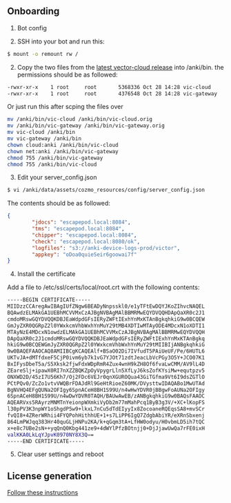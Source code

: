 ## Onboarding
1.  Bot config

1.  SSH into your bot and run this:

```sh
$ mount -o remount rw /
```

2.  Copy the two files from the [latest vector-cloud release](https://github.com/DDLbots/vector-cloud/releases/) into /anki/bin.  the permissions should be as followed:

```sh
-rwxr-xr-x    1 root     root       5368336 Oct 28 14:28 vic-cloud
-rwxr-xr-x    1 root     root       4376548 Oct 28 14:28 vic-gateway
```

Or just run this after scping the files over

```sh
mv /anki/bin/vic-cloud /anki/bin/vic-cloud.orig
mv /anki/bin/vic-gateway /anki/bin/vic-gateway.orig
mv vic-cloud /anki/bin
mv vic-gateway /anki/bin
chown cloud:anki /anki/bin/vic-cloud
chown net:anki /anki/bin/vic-gateway
chmod 755 /anki/bin/vic-gateway
chmod 755 /anki/bin/vic-cloud
```

3.  Edit your server_config.json

```sh
$ vi /anki/data/assets/cozmo_resources/config/server_config.json
```

The contents should be as followed:

```json
{
        "jdocs": "escapepod.local:8084",
        "tms": "escapepod.local:8084",
        "chipper": "escapepod.local:8084",
        "check": "escapepod.local:8080/ok",
        "logfiles": "s3://anki-device-logs-prod/victor",
        "appkey": "oDoa0quieSeir6goowai7f"
}
```

4.  Install the certificate

Add a file to /etc/ssl/certs/local/root.crt with the following contents:

```sh
-----BEGIN CERTIFICATE-----
MIIDzzCCAregAwIBAgIUfZNgw6BEADyNnpsskl0/e1yTFtEwDQYJKoZIhvcNAQEL
BQAwdzELMAkGA1UEBhMCVVMxCzAJBgNVBAgMAlBBMRMwEQYDVQQHDApQaXR0c2J1
cmdoMRswGQYDVQQKDBJEaWdpdGFsIERyZWFtIExhYnMxKTAnBgkqhkiG9w0BCQEW
GmJyZXR0QGRpZ2l0YWxkcmVhbWxhYnMuY29tMB4XDTIwMTAyODE4MDcxN1oXDTI1
MTAyNzE4MDcxN1owdzELMAkGA1UEBhMCVVMxCzAJBgNVBAgMAlBBMRMwEQYDVQQH
DApQaXR0c2J1cmdoMRswGQYDVQQKDBJEaWdpdGFsIERyZWFtIExhYnMxKTAnBgkq
hkiG9w0BCQEWGmJyZXR0QGRpZ2l0YWxkcmVhbWxhYnMuY29tMIIBIjANBgkqhkiG
9w0BAQEFAAOCAQ8AMIIBCgKCAQEAlf+BSaO02Di7IVfudT5PAiUeUF/Pe/6HUTL6
UKTvJA+dMTfdxeF5CjP0ivm6yb7k1vG7YJOt71zdtJeacLbVcPGy3O5Y+JCO07K1
BxIFysDbeT5a/S5Xksk2fjwFdxWDpRmR4Zux4wnH9kZH8Of6fvaLwCMM/AV9lL4D
ZEareSlj+ipawX0RI7nXZZBQKZpOyVpygrLln5XfLyJ6ksZofKYsiMw+equtpzv5
ONXWD2D/45zI7U56Kh7/Oj2FDc6VEJr0qnXGUROQua43GiTGfma9Vt6I9dsZGTlO
PCtPQv0/ZcZo1vtvVWQBrFDAJdRl9GeHtRioeZ60MK/DVysttwIDAQABo1MwUTAd
BgNVHQ4EFgQUNa2OFIgy6SpnACeH8BH1S99U/n4wHwYDVR0jBBgwFoAUNa2OFIgy
6SpnACeH8BH1S99U/n4wDwYDVR0TAQH/BAUwAwEB/zANBgkqhkiG9w0BAQsFAAOC
AQEARVxs5RAyrzMNMTnYeionpWXmkiVyDb2m77mMahPcq1ByB3g3V/+XC+lKopFS
l30pPV3K3npWY1oShgdP5w9+lkxL7nCu5dTdEIyyIx8ZocoaneRQEqsSA8+mvSCr
fvQI8+4ZRerWRhii4FYQPohHithhUE+1+s7LiPP6IgQ7ZdgbAbiYR/eXRnSbxenj
864LmPWJqq383Hr40quGLjHNPu2KA/k+qGqm3tA+LfHW0odyu/H0vbmLD5ih7tQC
x+e8c7UBe2sN++yqQnQ0Kbg441ze9+4dWYlPfzBOtnjj0+DjJjawUwQa7rFE0ixH
valKKA0LkLqYJpvK0970NY8X3Q==
-----END CERTIFICATE-----
```

5. Clear user settings and reboot


##  License generation

[Follow these instructions](licensing.md)